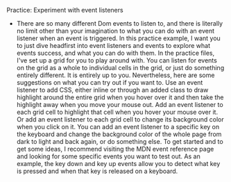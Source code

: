 Practice: Experiment with event listeners
- There are so many different Dom events to listen to, and there is literally no limit other than your imagination to what you can do with an event listener when an event is triggered. In this practice example, I want you to just dive headfirst into event listeners and events to explore what events success, and what you can do with them. In the practice files, I've set up a grid for you to play around with. You can listen for events on the grid as a whole to individual cells in the grid, or just do something entirely different. It is entirely up to you. Nevertheless, here are some suggestions on what you can try out if you want to. Use an event listener to add CSS, either inline or through an added class to draw highlight around the entire grid when you hover over it and then take the highlight away when you move your mouse out. Add an event listener to each grid cell to highlight that cell when you hover your mouse over it. Or add an event listener to each grid cell to change its background color when you click on it. You can add an event listener to a specific key on the keyboard and change the background color of the whole page from dark to light and back again, or do something else. To get started and to get some ideas, I recommend visiting the MDN event reference page and looking for some specific events you want to test out. As an example, the key down and key up events allow you to detect what key is pressed and when that key is released on a keyboard.